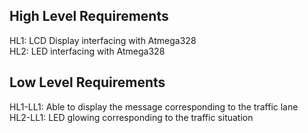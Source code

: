 ## High Level Requirements
HL1: LCD Display interfacing with Atmega328 <br />
HL2: LED interfacing with Atmega328

## Low Level Requirements
HL1-LL1: Able to display the message corresponding to the traffic lane <br />
HL2-LL1: LED glowing corresponding to the traffic situation
